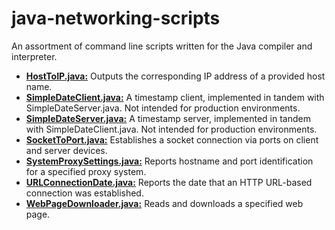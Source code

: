 # java-networking-scripts
  
An assortment of command line scripts written for the Java compiler and interpreter.  
  
+ [**HostToIP.java:**](https://github.com/chaseofthejungle/java-networking-scripts/blob/main/scripts/HostToIP.java) Outputs the corresponding IP address of a provided host name.  
+ [**SimpleDateClient.java:**](https://github.com/chaseofthejungle/java-networking-scripts/blob/main/scripts/SimpleDateClient.java) A timestamp client, implemented in tandem with SimpleDateServer.java. Not intended for production environments.  
+ [**SimpleDateServer.java:**](https://github.com/chaseofthejungle/java-networking-scripts/blob/main/scripts/SimpleDateServer.java) A timestamp server, implemented in tandem with SimpleDateClient.java. Not intended for production environments.  
+ [**SocketToPort.java:**](https://github.com/chaseofthejungle/java-networking-scripts/blob/main/scripts/SocketToPort.java) Establishes a socket connection via ports on client and server devices.  
+ [**SystemProxySettings.java:**](https://github.com/chaseofthejungle/java-networking-scripts/blob/main/scripts/SystemProxySettings.java) Reports hostname and port identification for a specified proxy system.  
+ [**URLConnectionDate.java:**](https://github.com/chaseofthejungle/java-networking-scripts/blob/main/scripts/URLConnectionDate.java) Reports the date that an HTTP URL-based connection was established.  
+ [**WebPageDownloader.java:**](https://github.com/chaseofthejungle/java-networking-scripts/blob/main/scripts/WebPageDownloader.java) Reads and downloads a specified web page.
